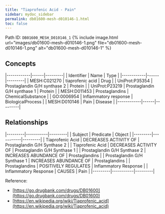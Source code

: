 ```yaml
---
title: "Tiaprofenic Acid - Pain"
sidebar: mydoc_sidebar
permalink: db01600-mesh-d010146-1.html
toc: false 
---
```



Path ID: `DB01600_MESH_D010146_1`
{% include image.html url="images/db01600-mesh-d010146-1.png" file="db01600-mesh-d010146-1.png" alt="db01600-mesh-d010146-1" %}

## Concepts

|------------|------|---------|
| Identifier | Name | Type    |
|------------|------|---------|
| MESH:C021270 | tiaprofenic acid | Drug |
| UniProt:P35354 | Prostaglandin G/H synthase 2 | Protein |
| UniProt:P23219 | Prostaglandin G/H synthase 1 | Protein |
| MESH:D011453 | Prostaglandins | ChemicalSubstance |
| GO:0006954 | Inflammatory response | BiologicalProcess |
| MESH:D010146 | Pain | Disease |
|------------|------|---------|

## Relationships

|---------|-----------|---------|
| Subject | Predicate | Object  |
|---------|-----------|---------|
| Tiaprofenic Acid | DECREASES ACTIVITY OF | Prostaglandin G/H Synthase 2 |
| Tiaprofenic Acid | DECREASES ACTIVITY OF | Prostaglandin G/H Synthase 1 |
| Prostaglandin G/H Synthase 2 | INCREASES ABUNDANCE OF | Prostaglandins |
| Prostaglandin G/H Synthase 1 | INCREASES ABUNDANCE OF | Prostaglandins |
| Prostaglandins | POSITIVELY REGULATES | Inflammatory Response |
| Inflammatory Response | CAUSES | Pain |
|---------|-----------|---------|

Reference: 
  - [https://go.drugbank.com/drugs/DB01600](https://go.drugbank.com/drugs/DB01600)
  - [https://en.wikipedia.org/wiki/Tiaprofenic_acid](https://en.wikipedia.org/wiki/Tiaprofenic_acid)
